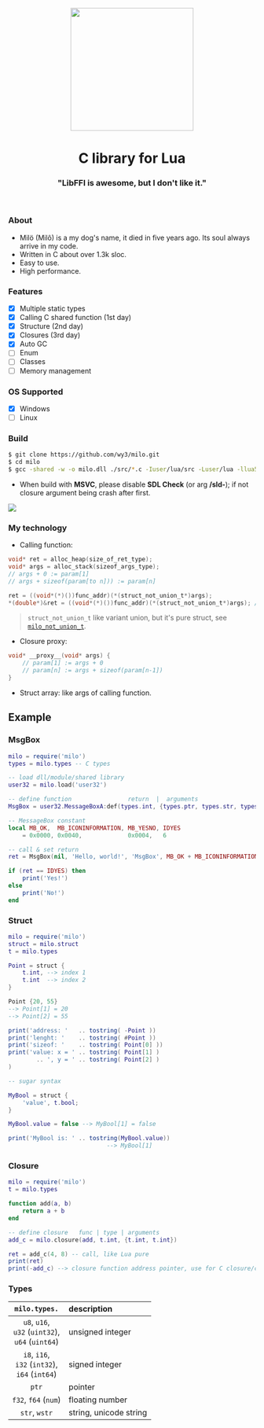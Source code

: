 <p>
    <p align="center">
        <img src="https://i.imgur.com/ilAiPVd.png" width="250">
    </p>
    <h1 align="center">C library for Lua</h1>
    <h3 align="center">"LibFFI is awesome, but I don't like it."</h3>
    <br>
</p>

### About
- Milö (Milô) is a my dog's name, it died in five years ago. Its soul always arrive in my code.
- Written in C about over 1.3k sloc.
- Easy to use.
- High performance.

### Features
- [x] Multiple static types
- [x] Calling C shared function (1st day)
- [x] Structure (2nd day)
- [x] Closures (3rd day)
- [x] Auto GC
- [ ] Enum
- [ ] Classes
- [ ] Memory management

### OS Supported
- [x] Windows
- [ ] Linux

### Build

```bash
$ git clone https://github.com/wy3/milo.git
$ cd milo
$ gcc -shared -w -o milo.dll ./src/*.c -Iuser/lua/src -Luser/lua -llua53
```

- When build with **MSVC**, please disable **SDL Check** (or arg **/sld-**); if not closure argument being crash after first.

<img src="https://i.imgur.com/zb2ogcQ.png">

### My technology

- Calling function:

```c
void* ret = alloc_heap(size_of_ret_type);
void* args = alloc_stack(sizeof_args_type);
// args + 0 := param[1]
// args + sizeof(param[to n])) := param[n]

ret = ((void*(*)())func_addr)(*(struct_not_union_t*)args);
*(double*)&ret = ((void*(*)())func_addr)(*(struct_not_union_t*)args); // double
```

> `struct_not_union_t` like variant union, but it's pure struct, see [`milo_not_union_t`](https://github.com/wy3/milo/blob/master/src/types.h#L57).

- Closure proxy:

```c
void* __proxy__(void* args) {
    // param[1] := args + 0
    // param[n] := args + sizeof(param[n-1])
}
```

- Struct array: like args of calling function.

## Example 

### MsgBox

```lua
milo = require('milo')
types = milo.types -- C types

-- load dll/module/shared library
user32 = milo.load('user32')

-- define function                return  |  arguments                                  | stdcall
MsgBox = user32.MessageBoxA:def(types.int, {types.ptr, types.str, types.str, types.uint}, true)

-- MessageBox constant
local MB_OK,  MB_ICONINFORMATION, MB_YESNO, IDYES
    = 0x0000, 0x0040,             0x0004,   6

-- call & set return
ret = MsgBox(nil, 'Hello, world!', 'MsgBox', MB_OK + MB_ICONINFORMATION + MB_YESNO)

if (ret == IDYES) then
    print('Yes!')
else
    print('No!')
end
```

### Struct

```lua
milo = require('milo')
struct = milo.struct
t = milo.types

Point = struct {
    t.int, --> index 1
    t.int  --> index 2
}

Point {20, 55} 
--> Point[1] = 20
--> Point[2] = 55

print('address: '   .. tostring( -Point ))
print('lenght: '    .. tostring( #Point ))
print('sizeof: '    .. tostring( Point[0] ))
print('value: x = ' .. tostring( Point[1] )
        .. ', y = ' .. tostring( Point[2] )
)

-- sugar syntax

MyBool = struct {
    'value', t.bool;
}

MyBool.value = false --> MyBool[1] = false

print('MyBool is: ' .. tostring(MyBool.value))
                            --> MyBool[1]
```

### Closure

```lua
milo = require('milo')
t = milo.types

function add(a, b)
    return a + b
end

-- define closure   func | type | arguments
add_c = milo.closure(add, t.int, {t.int, t.int})

ret = add_c(4, 8) -- call, like Lua pure
print(ret)
print(-add_c) --> closure function address pointer, use for C closure/callback
```

### Types

`milo.types.`| description
:---:|:---
`u8`, `u16`,<br>`u32` (`uint32`),<br>`u64` (`uint64`)| unsigned integer
`i8`, `i16`,<br>`i32` (`int32`),<br>`i64` (`int64`)| signed integer
`ptr`| pointer
`f32`, `f64` (`num`)| floating number
`str`, `wstr`| string, unicode string
